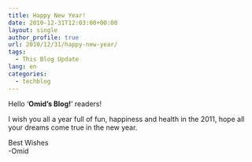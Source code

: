 ```yaml
---
title: Happy New Year!
date: 2010-12-31T12:03:00+00:00
layout: single
author_profile: true
url: 2010/12/31/happy-new-year/
tags:
  - This Blog Update
lang: en
categories: 
  - techblog
---
```

Hello ‘**Omid’s Blog!**’ readers!

I wish you all a year full of fun, happiness and health in the 2011, hope all your dreams come true in the new year. 

Best Wishes  
-Omid